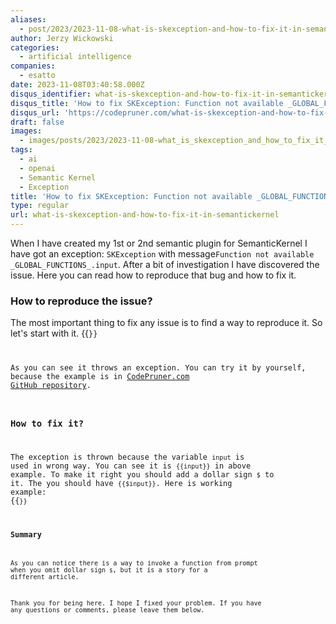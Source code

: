 ```yaml
---
aliases:
  - post/2023/2023-11-08-what-is-skexception-and-how-to-fix-it-in-semantickernel
author: Jerzy Wickowski
categories:
  - artificial intelligence
companies:
  - esatto
date: 2023-11-08T03:40:58.000Z
disqus_identifier: what-is-skexception-and-how-to-fix-it-in-semantickernel
disqus_title: 'How to fix SKException: Function not available _GLOBAL_FUNCTIONS_.input from SemanticKernel?'
disqus_url: 'https://codepruner.com/what-is-skexception-and-how-to-fix-it-in-semantickernel'
draft: false
images:
  - images/posts/2023/2023-11-08-what_is_skexception_and_how_to_fix_it_in_semantickernel.jpg
tags:
  - ai
  - openai
  - Semantic Kernel
  - Exception
title: 'How to fix SKException: Function not available _GLOBAL_FUNCTIONS_.input from SemanticKernel?'
type: regular
url: what-is-skexception-and-how-to-fix-it-in-semantickernel
---
```


When I have created my 1st or 2nd semantic plugin for SemanticKernel I have got an exception: `SKException` with message`Function not available _GLOBAL_FUNCTIONS_.input`. After a bit of investigation I have discovered the issue. Here you can read how to reproduce that bug and how to fix it.

### How to reproduce the issue?
The most important thing to fix any issue is to find a way to reproduce it. So let's start with it. 
{{<code language="csharp" file="static/examples/CodePruner.Examples/CodePruner.Examples.AI.ExploreSemanticKernel/ExploringSemanticKernel.cs" region="throw_SKException_Function_not_available_GLOBAL_FUNCTIONS_input" >}}

As you can see it throws an exception. You can try it by yourself, because the example is in [CodePruner.com GitHub repository](https://github.com/jwickowski/codepruner.com). 


### How to fix it?
The exception is thrown because the variable `input` is used in wrong way. You can see it is `{{input}}` in above example. To make it right you should add a dollar sign `$` to it. The you should have `{{$input}}`.  Here is working example:
{{<code language="csharp" file="static/examples/CodePruner.Examples/CodePruner.Examples.AI.ExploreSemanticKernel/ExploringSemanticKernel.cs" region="fix_throw_SKException_Function_not_available_GLOBAL_FUNCTIONS_input" >}}

### Summary
As you can notice there is a way to invoke a function from prompt when you omit dollar sign `$`, but it is a story for a different article.

Thank you for being here. I hope I fixed your problem. If you have any questions or comments, please leave them below. 

